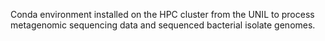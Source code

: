 Conda environment installed on the HPC cluster from the UNIL to process metagenomic sequencing data and sequenced bacterial isolate genomes. 
